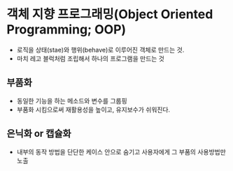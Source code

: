 # 객체 지향 프로그래밍(Object Oriented Programming; OOP)
- 로직을 상태(stae)와 행위(behave)로 이루어진 객체로 만드는 것.
- 마치 레고 블럭처럼 조립해서 하나의 프로그램을 만드는 것

## 부품화
- 동일한 기능을 하는 메소드와 변수를 그룹핑
- 부품화 시킴으로써 재활용성을 높이고, 유지보수가 쉬워진다.

## 은닉화 or 캡슐화
- 내부의 동작 방법을 단단한 케이스 안으로 숨기고 사용자에게 그 부품의 사용방법만 노출

